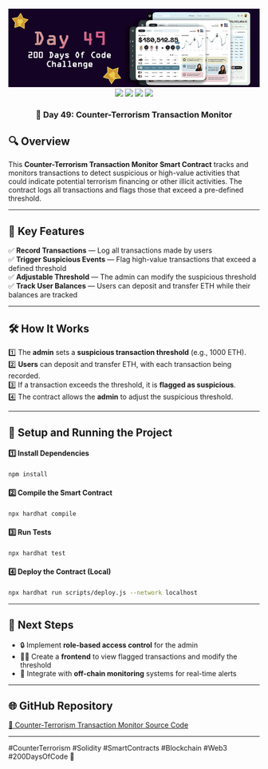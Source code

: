 <div align="center">
  <br />
  <img src="https://github.com/iamjohncaleb/200-Days-Of-Code-Challenge/blob/main/Thumbnails/the%20Day%2049.jpg" alt="Project Banner">

  <div>
    <img src="https://img.shields.io/badge/Built%20With-Hardhat-blue" />
    <img src="https://img.shields.io/badge/Solidity-0.8.21-purple" />
    <img src="https://img.shields.io/badge/Tests-Chai%20%26%20Waffle-green" />
    <img src="https://img.shields.io/badge/Network-Localhost-orange" />
  </div>

  <h3 align="center">📅 Day 49: Counter-Terrorism Transaction Monitor</h3>
</div>

## 🔍 **Overview**

This **Counter-Terrorism Transaction Monitor Smart Contract** tracks and monitors transactions to detect suspicious or high-value activities that could indicate potential terrorism financing or other illicit activities. The contract logs all transactions and flags those that exceed a pre-defined threshold.

---

## 📜 **Key Features**
✅ **Record Transactions** — Log all transactions made by users  
✅ **Trigger Suspicious Events** — Flag high-value transactions that exceed a defined threshold  
✅ **Adjustable Threshold** — The admin can modify the suspicious threshold  
✅ **Track User Balances** — Users can deposit and transfer ETH while their balances are tracked  

---

## 🛠️ **How It Works**

1️⃣ The **admin** sets a **suspicious transaction threshold** (e.g., 1000 ETH).  
2️⃣ **Users** can deposit and transfer ETH, with each transaction being recorded.  
3️⃣ If a transaction exceeds the threshold, it is **flagged as suspicious**.  
4️⃣ The contract allows the **admin** to adjust the suspicious threshold.

---

## 🚀 **Setup and Running the Project**

#### **1️⃣ Install Dependencies**
```bash
npm install
```

#### **2️⃣ Compile the Smart Contract**
```bash
npx hardhat compile
```

#### **3️⃣ Run Tests**
```bash
npx hardhat test
```

#### **4️⃣ Deploy the Contract (Local)**
```bash
npx hardhat run scripts/deploy.js --network localhost
```

---

## 📌 **Next Steps**
- 🔒 Implement **role-based access control** for the admin  
- 🧑‍💻 Create a **frontend** to view flagged transactions and modify the threshold  
- 🔄 Integrate with **off-chain monitoring** systems for real-time alerts  

---

## 🌐 **GitHub Repository**
[🔗 Counter-Terrorism Transaction Monitor Source Code](https://github.com/your-repository-link)

---

#CounterTerrorism #Solidity #SmartContracts #Blockchain #Web3 #200DaysOfCode 🚀
